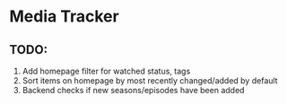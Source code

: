 # Media Tracker

## TODO:
1. Add homepage filter for watched status, tags 
1. Sort items on homepage by most recently changed/added by default
1. Backend checks if new seasons/episodes have been added